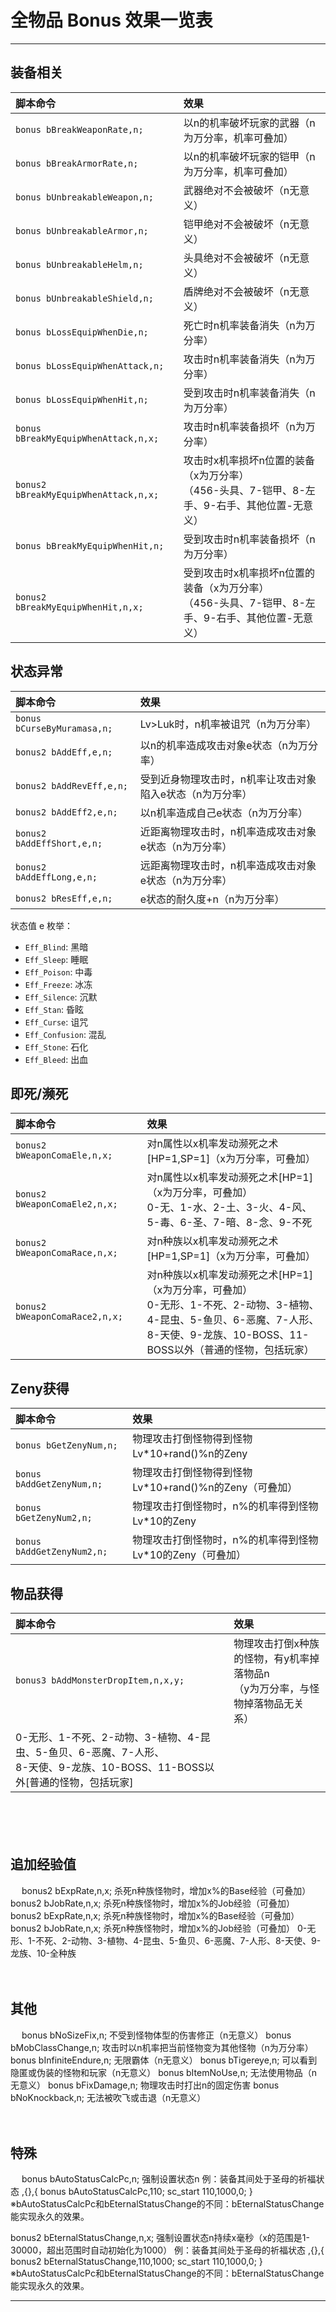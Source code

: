 # 全物品 Bonus 效果一览表

------

## 装备相关

| 脚本命令 | 效果 |
|:--------|:-----|
| `bonus bBreakWeaponRate,n;` | 以n的机率破坏玩家的武器（n为万分率，机率可叠加） |
| `bonus bBreakArmorRate,n;` | 以n的机率破坏玩家的铠甲（n为万分率，机率可叠加） |
| `bonus bUnbreakableWeapon,n;` | 武器绝对不会被破坏（n无意义） |
| `bonus bUnbreakableArmor,n;` | 铠甲绝对不会被破坏（n无意义） |
| `bonus bUnbreakableHelm,n;` | 头具绝对不会被破坏（n无意义） |
| `bonus bUnbreakableShield,n;` | 盾牌绝对不会被破坏（n无意义） |
| `bonus bLossEquipWhenDie,n;` | 死亡时n机率装备消失（n为万分率） |
| `bonus bLossEquipWhenAttack,n;` | 攻击时n机率装备消失（n为万分率） |
| `bonus bLossEquipWhenHit,n;` | 受到攻击时n机率装备消失（n为万分率） |
| `bonus bBreakMyEquipWhenAttack,n,x;` | 攻击时n机率装备损坏（n为万分率）
| `bonus2 bBreakMyEquipWhenAttack,n,x;` | 攻击时x机率损坏n位置的装备（x为万分率）<br/>（456-头具、7-铠甲、8-左手、9-右手、其他位置-无意义） |
| `bonus bBreakMyEquipWhenHit,n;` | 受到攻击时n机率装备损坏（n为万分率） |
| `bonus2 bBreakMyEquipWhenHit,n,x;` | 受到攻击时x机率损坏n位置的装备（x为万分率）<br/>（456-头具、7-铠甲、8-左手、9-右手、其他位置-无意义） |


## 状态异常

| 脚本命令 | 效果 |
|:--------|:-----|
| `bonus bCurseByMuramasa,n;` | Lv>Luk时，n机率被诅咒（n为万分率） |
| `bonus2 bAddEff,e,n;` | 以n的机率造成攻击对象e状态（n为万分率） |
| `bonus2 bAddRevEff,e,n;` | 受到近身物理攻击时，n机率让攻击对象陷入e状态（n为万分率） |
| `bonus2 bAddEff2,e,n;` | 以n机率造成自己e状态（n为万分率） |
| `bonus2 bAddEffShort,e,n;` | 近距离物理攻击时，n机率造成攻击对象e状态（n为万分率） |
| `bonus2 bAddEffLong,e,n;` | 远距离物理攻击时，n机率造成攻击对象e状态（n为万分率） |
| `bonus2 bResEff,e,n;` | e状态的耐久度+n（n为万分率） |

状态值 e 枚举：
- `Eff_Blind`: 黑暗
- `Eff_Sleep`: 睡眠
- `Eff_Poison`: 中毒
- `Eff_Freeze`: 冰冻
- `Eff_Silence`: 沉默
- `Eff_Stan`: 昏眩
- `Eff_Curse`: 诅咒
- `Eff_Confusion`: 混乱
- `Eff_Stone`: 石化
- `Eff_Bleed`: 出血


## 即死/濒死

| 脚本命令 | 效果 |
|:--------|:-----|
| `bonus2 bWeaponComaEle,n,x;` | 对n属性以x机率发动濒死之术[HP=1,SP=1]（x为万分率，可叠加） |
| `bonus2 bWeaponComaEle2,n,x;` | 对n属性以x机率发动濒死之术[HP=1]（x为万分率，可叠加）<br/>0-无、1-水、2-土、3-火、4-风、5-毒、6-圣、7-暗、8-念、9-不死 |
| `bonus2 bWeaponComaRace,n,x;` | 对n种族以x机率发动濒死之术[HP=1,SP=1]（x为万分率，可叠加） |
| `bonus2 bWeaponComaRace2,n,x;` | 对n种族以x机率发动濒死之术[HP=1]（x为万分率，可叠加）<br/>0-无形、1-不死、2-动物、3-植物、4-昆虫、5-鱼贝、6-恶魔、7-人形、<br/>8-天使、9-龙族、10-BOSS、11-BOSS以外（普通的怪物，包括玩家） |


## Zeny获得

| 脚本命令 | 效果 |
|:--------|:-----|
| `bonus bGetZenyNum,n;` | 物理攻击打倒怪物得到怪物Lv*10+rand()%n的Zeny |
| `bonus bAddGetZenyNum,n;` | 物理攻击打倒怪物得到怪物Lv*10+rand()%n的Zeny（可叠加） |
| `bonus bGetZenyNum2,n;` | 物理攻击打倒怪物时，n%的机率得到怪物Lv*10的Zeny |
| `bonus bAddGetZenyNum2,n;` | 物理攻击打倒怪物时，n%的机率得到怪物Lv*10的Zeny（可叠加） |


## 物品获得

| 脚本命令 | 效果 |
|:--------|:-----|
| `bonus3 bAddMonsterDropItem,n,x,y;` | 物理攻击打倒x种族的怪物，有y机率掉落物品n<br/>（y为万分率，与怪物掉落物品无关系）<br/>
0-无形、1-不死、2-动物、3-植物、4-昆虫、5-鱼贝、6-恶魔、7-人形、<br/>8-天使、9-龙族、10-BOSS、11-BOSS以外[普通的怪物，包括玩家] |
　

　

## 追加经验值
　
bonus2 bExpRate,n,x;	杀死n种族怪物时，增加x%的Base经验（可叠加）
bonus2 bJobRate,n,x;	杀死n种族怪物时，增加x%的Job经验（可叠加）
bonus2 bExpRate,n,x;	杀死n种族怪物时，增加x%的Base经验（可叠加）
bonus2 bJobRate,n,x;	杀死n种族怪物时，增加x%的Job经验（可叠加）
0-无形、1-不死、2-动物、3-植物、4-昆虫、5-鱼贝、6-恶魔、7-人形、8-天使、9-龙族、10-全种族
　

　

## 其他
　
bonus bNoSizeFix,n;	不受到怪物体型的伤害修正（n无意义）
bonus bMobClassChange,n;	攻击时以n机率把当前怪物变为其他怪物（n为万分率）
bonus bInfiniteEndure,n;	无限霸体（n无意义）
bonus bTigereye,n;	可以看到隐匿或伪装的怪物和玩家（n无意义）
bonus bItemNoUse,n;	无法使用物品（n无意义）
bonus bFixDamage,n;	物理攻击时打出n的固定伤害
bonus bNoKnockback,n;	无法被吹飞或击退（n无意义）
　

　

## 特殊
　
bonus bAutoStatusCalcPc,n;	强制设置状态n
        例：装备其间处于圣母的祈福状态
        ,{},{ bonus bAutoStatusCalcPc,110; sc_start 110,1000,0; }
        ※bAutoStatusCalcPc和bEternalStatusChange的不同：bEternalStatusChange能实现永久的效果。

bonus2 bEternalStatusChange,n,x;	强制设置状态n持续x毫秒（x的范围是1-30000，超出范围时自动初始化为1000）
        例：装备其间处于圣母的祈福状态
        ,{},{ bonus2 bEternalStatusChange,110,1000; sc_start 110,1000,0; }
        ※bAutoStatusCalcPc和bEternalStatusChange的不同：bEternalStatusChange能实现永久的效果。

------

